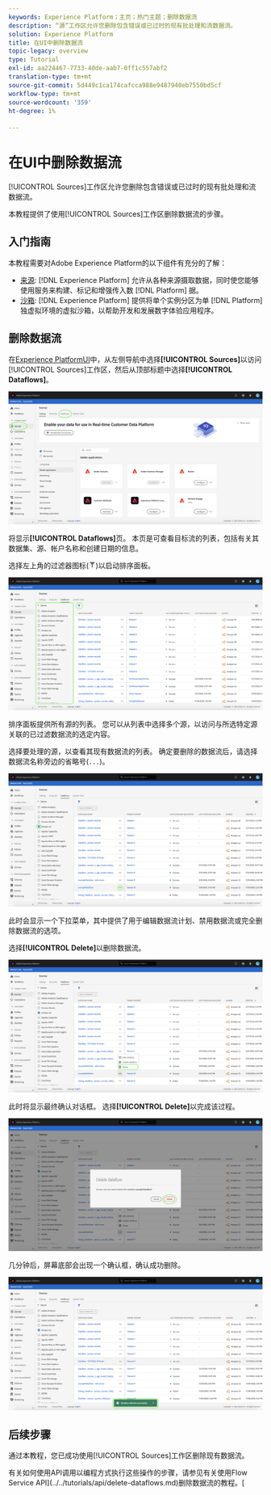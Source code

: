 ```yaml
---
keywords: Experience Platform；主页；热门主题；删除数据流
description: “源”工作区允许您删除包含错误或已过时的现有批处理和流数据流。
solution: Experience Platform
title: 在UI中删除数据流
topic-legacy: overview
type: Tutorial
exl-id: aa224467-7733-40de-aab7-0ff1c557abf2
translation-type: tm+mt
source-git-commit: 5d449c1ca174cafcca988e9487940eb7550bd5cf
workflow-type: tm+mt
source-wordcount: '359'
ht-degree: 1%

---
```


# 在UI中删除数据流

[!UICONTROL Sources]工作区允许您删除包含错误或已过时的现有批处理和流数据流。

本教程提供了使用[!UICONTROL Sources]工作区删除数据流的步骤。

## 入门指南

本教程需要对Adobe Experience Platform的以下组件有充分的了解：

- [来源](../../home.md): [!DNL Experience Platform] 允许从各种来源摄取数据，同时使您能够使用服务来构建、标记和增强传入数 [!DNL Platform] 据。
- [沙箱](../../../sandboxes/home.md): [!DNL Experience Platform] 提供将单个实例分区为单 [!DNL Platform] 独虚拟环境的虚拟沙箱，以帮助开发和发展数字体验应用程序。

## 删除数据流

在[Experience PlatformUI](https://platform.adobe.com)中，从左侧导航中选择&#x200B;**[!UICONTROL Sources]**&#x200B;以访问[!UICONTROL Sources]工作区，然后从顶部标题中选择&#x200B;**[!UICONTROL Dataflows]**。

![目录](../../images/tutorials/delete/catalog.png)

将显示&#x200B;**[!UICONTROL Dataflows]**&#x200B;页。 本页是可查看目标流的列表，包括有关其数据集、源、帐户名称和创建日期的信息。

选择左上角的过滤器图标(![filter-icon](../../images/tutorials/delete/filter.png))以启动排序面板。

![数据流](../../images/tutorials/delete/dataflows.png)

排序面板提供所有源的列表。 您可以从列表中选择多个源，以访问与所选特定源关联的已过滤数据流的选定内容。

选择要处理的源，以查看其现有数据流的列表。 确定要删除的数据流后，请选择数据流名称旁边的省略号(`...`)。

![数据流 — 过滤器](../../images/tutorials/delete/dataflows-filter.png)

此时会显示一个下拉菜单，其中提供了用于编辑数据流计划、禁用数据流或完全删除数据流的选项。

选择&#x200B;**[!UICONTROL Delete]**&#x200B;以删除数据流。

![删除](../../images/tutorials/delete/delete.png)

此时将显示最终确认对话框。 选择&#x200B;**[!UICONTROL Delete]**&#x200B;以完成该过程。

![confirm](../../images/tutorials/delete/confirm.png)

几分钟后，屏幕底部会出现一个确认框，确认成功删除。

![确认](../../images/tutorials/delete/confirmed.png)

## 后续步骤

通过本教程，您已成功使用[!UICONTROL Sources]工作区删除现有数据流。

有关如何使用API调用以编程方式执行这些操作的步骤，请参见有关使用Flow Service API](../../tutorials/api/delete-dataflows.md)删除数据流的教程。[
